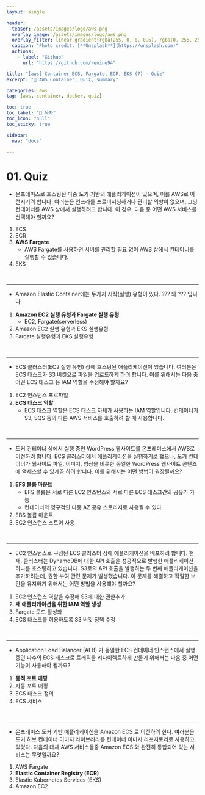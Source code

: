 ```yaml
---
layout: single

header:
  teaser: /assets/images/logo/aws.png
  overlay_image: /assets/images/logo/aws.png
  overlay_filter: linear-gradient(rgba(255, 0, 0, 0.5), rgba(0, 255, 255, 0.5))
  caption: "Photo credit: [**Unsplash**](https://unsplash.com)"
  actions:
    - label: "Github"
      url: "https://github.com/renine94"

title: "[aws] Container ECS, Fargate, ECR, EKS (7) - Quiz"
excerpt: "🚀 AWS Container, Quiz, summary"

categories: aws
tag: [aws, container, docker, quiz]

toc: true
toc_label: "📕 목차"
toc_icon: "null"
toc_sticky: true

sidebar:
  nav: "docs"

---
```


# 01. Quiz



- 온프레미스로 호스팅된 다중 도커 기반의 애플리케이션이 있으며, 이를 AWS로 이전시키려 합니다. 여러분은 인프라를 프로비저닝하거나 관리할 의향이 없으며, 그냥 컨테이너를 AWS 상에서 실행하려고 합니다. 이 경우, 다음 중 어떤 AWS 서비스를 선택해야 할까요?

1. ECS
2. ECR
3. **AWS Fargate**
   - AWS Fargate를 사용하면 서버를 관리할 필요 없이 AWS 상에서 컨테이너를 실행할 수 있습니다.
4. EKS

<br>

---

- Amazon Elastic Container에는 두가지 시작(실행) 유형이 있다. ??? 와 ??? 입니다.

1. **Amazon EC2 실행 유형과 Fargate 실행 유형**
   - EC2, Fargate(serverless)
2. Amazon EC2 실행 유형과 EKS 실행유형
3. Fargate 실행유형과 EKS 실행유형

<br>

---

- ECS 클러스터(EC2 실행 유형) 상에 호스팅된 애플리케이션이 있습니다. 여러분은 ECS 태스크가 S3 버킷으로 파일을 업로드하게 하려 합니다. 이를 위해서는 다음 중 어떤 ECS 태스크 용 IAM 역할을 수정해야 할까요?

1. EC2 인스턴스 프로파일
2. **ECS 태스크 역할**
   - ECS 태스크 역할은 ECS 태스크 자체가 사용하는 IAM 역할입니다. 컨테이너가 S3, SQS 등의 다른 AWS 서비스를 호출하려 할 때 사용합니다.

  <br>

---

- 도커 컨테이너 상에서 실행 중인 WordPress 웹사이트를 온프레미스에서 AWS로 이전하려 합니다. ECS 클러스터에서 애플리케이션을 실행하기로 했으나, 도커 컨테이너가 웹사이트 파일, 이미지, 영상을 비롯한 동일한 WordPress 웹사이트 콘텐츠에 액세스할 수 있게끔 하려 합니다. 이를 위해서는 어떤 방법이 권장될까요?

1. **EFS 볼륨 마운트**
   - EFS 볼륨은 서로 다른 EC2 인스턴스와 서로 다른 ECS 태스크간의 공유가 가능
   - 컨테이너의 영구적인 다중 AZ 공유 스토리지로 사용될 수 있다.
2. EBS 볼륨 마운트
3. EC2 인스턴스 스토어 사용

  <br>

---

- EC2 인스턴스로 구성된 ECS 클러스터 상에 애플리케이션을 배포하려 합니다. 현재, 클러스터는 DynamoDB에 대한 API 호출을 성공적으로 발행한 애플리케이션 하나를 호스팅하고 있습니다. S3로의 API 호출을 발행하는 두 번째 애플리케이션을 추가하려는데, 권한 부여 관련 문제가 발생했습니다. 이 문제를 해결하고 적절한 보안을 유지하기 위해서는 어떤 방법을 사용해야 할까요?

1. EC2 인스턴스 역할을 수정해 S3에 대한 권한추가
2. **새 애플리케이션을 위한 IAM 역할 생성**
3. Fargate 모드 활성화
4. ECS 태스크를 허용하도록 S3 버킷 정책 수정



<br>

---

- Application Load Balancer (ALB) 가 동일한 ECS 컨테이너 인스턴스에서 실행중인 다수의 ECS 태스크로 트래픽을 리다이렉트하게 만들기 위해서는 다음 중 어떤 기능이 사용해야 될까요?

1. **동적 포트 매핑**
2. 자동 포트 매핑
3. ECS 태스크 정의
4. ECS 서비스



<br>

---

- 온프레미스 도커 기반 애플리케이션을 Amazon ECS 로 이전하려 한다. 여러분은 도커 허브 컨테이너 이미지 라이브러리를 컨테이너 이미지 리포지토리로 사용하고 있었다. 다음의 대체 AWS 서비스들중 Amazon ECS 와 완전히 통합되어 있는 서비스는 무엇일까요?

1. AWS Fargate
2. **Elastic Container Registry (ECR)**
3. Elastic Kubernetes Services (EKS)
4. Amazon EC2



